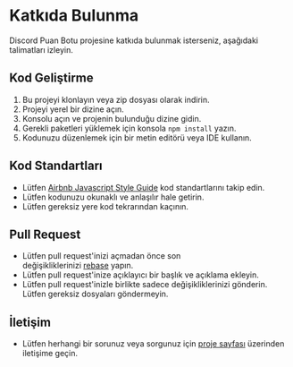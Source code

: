 # Katkıda Bulunma

Discord Puan Botu projesine katkıda bulunmak isterseniz, aşağıdaki talimatları izleyin.

## Kod Geliştirme

1. Bu projeyi klonlayın veya zip dosyası olarak indirin.
2. Projeyi yerel bir dizine açın.
3. Konsolu açın ve projenin bulunduğu dizine gidin.
4. Gerekli paketleri yüklemek için konsola `npm install` yazın.
5. Kodunuzu düzenlemek için bir metin editörü veya IDE kullanın.

## Kod Standartları

- Lütfen [Airbnb Javascript Style Guide](https://github.com/airbnb/javascript) kod standartlarını takip edin.
- Lütfen kodunuzu okunaklı ve anlaşılır hale getirin.
- Lütfen gereksiz yere kod tekrarından kaçının.

## Pull Request

- Lütfen pull request'inizi açmadan önce son değişikliklerinizi [rebase](https://git-scm.com/docs/git-rebase) yapın.
- Lütfen pull request'inize açıklayıcı bir başlık ve açıklama ekleyin.
- Lütfen pull request'inizle birlikte sadece değişikliklerinizi gönderin. Lütfen gereksiz dosyaları göndermeyin.

## İletişim

- Lütfen herhangi bir sorunuz veya sorgunuz için [proje sayfası](https://github.com/Kodluyoruz/discord-points-bot) üzerinden iletişime geçin.
